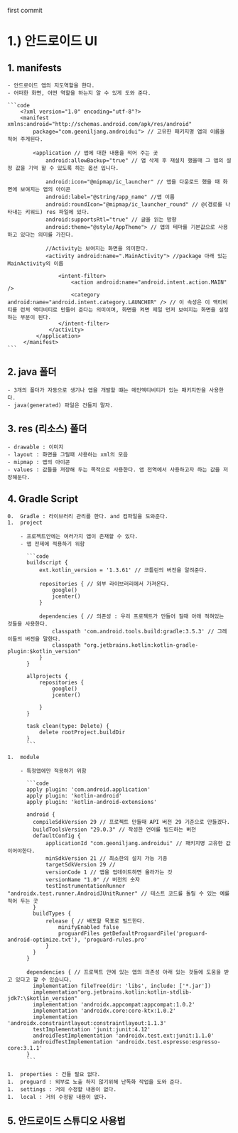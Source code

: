 first commit

# 1.) 안드로이드 UI

## 1. manifests

    - 안드로이드 앱의 지도역할을 한다.
    - 어떠한 화면, 어떤 역할을 하는지 알 수 있게 도와 준다.

    ```code
        <?xml version="1.0" encoding="utf-8"?>
        <manifest xmlns:android="http://schemas.android.com/apk/res/android"
            package="com.geoniljang.androidui"> // 고유한 패키지명 앱의 이름을 적어 주게된다.

            <application // 앱에 대한 내용을 적어 주는 곳
                android:allowBackup="true" // 앱 삭제 후 재설치 했을때 그 앱의 설정 값을 기억 할 수 있도록 하는 옵션 입니다.

                android:icon="@mipmap/ic_launcher" // 앱을 다운로드 했을 때 화면에 보여지는 앱의 아이콘
                android:label="@string/app_name" //앱 이름
                android:roundIcon="@mipmap/ic_launcher_round" // @(경로를 나타내는 키워드) res 파일에 있다.
                android:supportsRtl="true" // 글을 읽는 방향
                android:theme="@style/AppTheme"> // 앱의 테마를 기본값으로 사용하고 있다는 의미를 가진다.

                //Activity는 보여지는 화면을 의미한다.
                <activity android:name=".MainActivity"> //package 아래 있는 MainActivity의 이름

                    <intent-filter>
                        <action android:name="android.intent.action.MAIN" />
                        <category android:name="android.intent.category.LAUNCHER" /> // 이 속성은 이 액티비티를 런처 액티비티로 만들어 준다는 의미이며, 화면을 켜면 제일 먼저 보여지는 화면을 설정하는 부분이 된다.
                    </intent-filter>
                 </activity>
             </application>
         </manifest>
    ```

## 2. java 폴더

    - 3개의 폴더가 자동으로 생기나 앱을 개발할 떄는 메인엑티비티가 있는 패키지만을 사용한다.
    - java(generated) 파일은 건들지 말자.

## 3. res (리소스) 폴더

    - drawable : 이미지
    - layout : 화면을 그릴때 사용하는 xml의 모음
    - mipmap : 앱의 아이콘
    - values : 값들을 저장해 두는 목적으로 사용한다. 앱 전역에서 사용하고자 하는 값을 저장해둔다.

## 4. Gradle Script

    0.  Gradle : 라이브러리 관리를 한다. and 컴파일을 도와준다.
    1.  project

        - 프로젝트안에는 여러가지 앱이 존재할 수 있다.
        - 앱 전제에 적용하기 위함

          ```code
          buildscript {
              ext.kotlin_version = '1.3.61' // 코틀린의 버전을 알려준다.

              repositories { // 외부 라이브러리에서 가져온다.
                  google()
                  jcenter()
              }

              dependencies { // 의존성 : 우리 프로젝트가 만들어 질때 아래 적혀있는 것들을 사용한다.
                  classpath 'com.android.tools.build:gradle:3.5.3' // 그레이들의 버전을 말한다.
                  classpath "org.jetbrains.kotlin:kotlin-gradle-plugin:$kotlin_version"
              }
          }

          allprojects {
              repositories {
                  google()
                  jcenter()

              }
          }

          task clean(type: Delete) {
              delete rootProject.buildDir
          }
          ```

    1.  module

        - 특정앱에만 적용하기 위함

          ```code
          apply plugin: 'com.android.application'
          apply plugin: 'kotlin-android'
          apply plugin: 'kotlin-android-extensions'

          android {
            compileSdkVersion 29 // 프로젝트 만들때 API 버전 29 기준으로 만들겠다.
            buildToolsVersion "29.0.3" // 작성한 언어를 빌드하는 버전
            defaultConfig {
                applicationId "com.geoniljang.androidui" // 패키지명 고유한 값이어야한다.
                minSdkVersion 21 // 최소한의 설치 가능 기종
                targetSdkVersion 29 //
                versionCode 1 // 앱을 업데이트하면 올라가는 갓
                versionName "1.0" // 버전의 숫자
                testInstrumentationRunner "androidx.test.runner.AndroidJUnitRunner" // 테스트 코드를 돌릴 수 있는 예를 적어 두는 곳
            }
            buildTypes {
                release { // 배포할 목표로 빌드한다.
                    minifyEnabled false
                    proguardFiles getDefaultProguardFile('proguard-android-optimize.txt'), 'proguard-rules.pro'
                }
            }
          }

          dependencies { // 프로젝트 안에 있는 앱의 의존성 아래 있는 것들에 도움을 받고 있다고 할 수 있습니다.
            implementation fileTree(dir: 'libs', include: ['*.jar'])
            implementation"org.jetbrains.kotlin:kotlin-stdlib-jdk7:\$kotlin_version"
            implementation 'androidx.appcompat:appcompat:1.0.2'
            implementation 'androidx.core:core-ktx:1.0.2'
            implementation 'androidx.constraintlayout:constraintlayout:1.1.3'
            testImplementation 'junit:junit:4.12'
            androidTestImplementation 'androidx.test.ext:junit:1.1.0'
            androidTestImplementation 'androidx.test.espresso:espresso-core:3.1.1'
          }
          ```

    1.  properties : 건들 필요 없다.
    1.  proguard : 외부로 노출 하지 않기위해 난독화 작업을 도와 준다.
    1.  settings : 거의 수정할 내용이 없다.
    1.  local : 거의 수정할 내용이 없다.

## 5. 안드로이드 스튜디오 사용법
